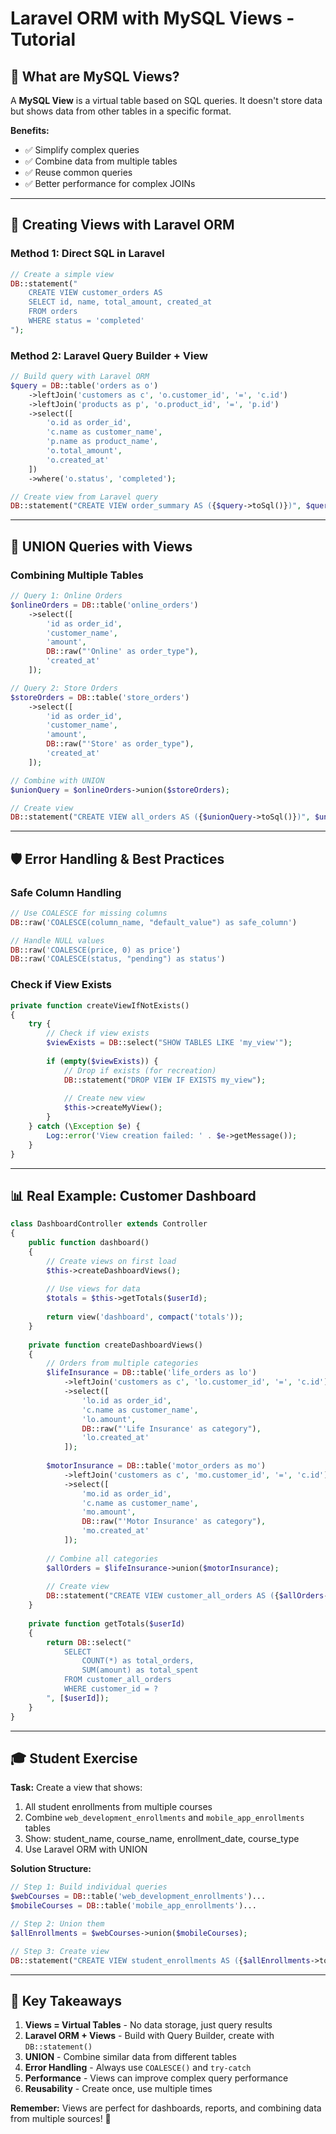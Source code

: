 # Laravel ORM with MySQL Views - Tutorial

## 🎯 What are MySQL Views?
A **MySQL View** is a virtual table based on SQL queries. It doesn't store data but shows data from other tables in a specific format.

**Benefits:**
- ✅ Simplify complex queries
- ✅ Combine data from multiple tables
- ✅ Reuse common queries
- ✅ Better performance for complex JOINs

---

## 🔧 Creating Views with Laravel ORM

### Method 1: Direct SQL in Laravel
```php
// Create a simple view
DB::statement("
    CREATE VIEW customer_orders AS
    SELECT id, name, total_amount, created_at
    FROM orders
    WHERE status = 'completed'
");
```

### Method 2: Laravel Query Builder + View
```php
// Build query with Laravel ORM
$query = DB::table('orders as o')
    ->leftJoin('customers as c', 'o.customer_id', '=', 'c.id')
    ->leftJoin('products as p', 'o.product_id', '=', 'p.id')
    ->select([
        'o.id as order_id',
        'c.name as customer_name',
        'p.name as product_name',
        'o.total_amount',
        'o.created_at'
    ])
    ->where('o.status', 'completed');

// Create view from Laravel query
DB::statement("CREATE VIEW order_summary AS ({$query->toSql()})", $query->getBindings());
```

---

## 🔄 UNION Queries with Views

### Combining Multiple Tables
```php
// Query 1: Online Orders
$onlineOrders = DB::table('online_orders')
    ->select([
        'id as order_id',
        'customer_name',
        'amount',
        DB::raw("'Online' as order_type"),
        'created_at'
    ]);

// Query 2: Store Orders  
$storeOrders = DB::table('store_orders')
    ->select([
        'id as order_id', 
        'customer_name',
        'amount',
        DB::raw("'Store' as order_type"),
        'created_at'
    ]);

// Combine with UNION
$unionQuery = $onlineOrders->union($storeOrders);

// Create view
DB::statement("CREATE VIEW all_orders AS ({$unionQuery->toSql()})", $unionQuery->getBindings());
```

---

## 🛡️ Error Handling & Best Practices

### Safe Column Handling
```php
// Use COALESCE for missing columns
DB::raw('COALESCE(column_name, "default_value") as safe_column')

// Handle NULL values
DB::raw('COALESCE(price, 0) as price')
DB::raw('COALESCE(status, "pending") as status')
```

### Check if View Exists
```php
private function createViewIfNotExists()
{
    try {
        // Check if view exists
        $viewExists = DB::select("SHOW TABLES LIKE 'my_view'");
        
        if (empty($viewExists)) {
            // Drop if exists (for recreation)
            DB::statement("DROP VIEW IF EXISTS my_view");
            
            // Create new view
            $this->createMyView();
        }
    } catch (\Exception $e) {
        Log::error('View creation failed: ' . $e->getMessage());
    }
}
```

---

## 📊 Real Example: Customer Dashboard

```php
class DashboardController extends Controller 
{
    public function dashboard()
    {
        // Create views on first load
        $this->createDashboardViews();
        
        // Use views for data
        $totals = $this->getTotals($userId);
        
        return view('dashboard', compact('totals'));
    }
    
    private function createDashboardViews()
    {
        // Orders from multiple categories
        $lifeInsurance = DB::table('life_orders as lo')
            ->leftJoin('customers as c', 'lo.customer_id', '=', 'c.id')
            ->select([
                'lo.id as order_id',
                'c.name as customer_name', 
                'lo.amount',
                DB::raw("'Life Insurance' as category"),
                'lo.created_at'
            ]);
            
        $motorInsurance = DB::table('motor_orders as mo')
            ->leftJoin('customers as c', 'mo.customer_id', '=', 'c.id')
            ->select([
                'mo.id as order_id',
                'c.name as customer_name',
                'mo.amount', 
                DB::raw("'Motor Insurance' as category"),
                'mo.created_at'
            ]);
            
        // Combine all categories
        $allOrders = $lifeInsurance->union($motorInsurance);
        
        // Create view
        DB::statement("CREATE VIEW customer_all_orders AS ({$allOrders->toSql()})", $allOrders->getBindings());
    }
    
    private function getTotals($userId)
    {
        return DB::select("
            SELECT 
                COUNT(*) as total_orders,
                SUM(amount) as total_spent
            FROM customer_all_orders 
            WHERE customer_id = ?
        ", [$userId]);
    }
}
```

---

## 🎓 Student Exercise

**Task:** Create a view that shows:
1. All student enrollments from multiple courses
2. Combine `web_development_enrollments` and `mobile_app_enrollments` tables
3. Show: student_name, course_name, enrollment_date, course_type
4. Use Laravel ORM with UNION

**Solution Structure:**
```php
// Step 1: Build individual queries
$webCourses = DB::table('web_development_enrollments')...
$mobileCourses = DB::table('mobile_app_enrollments')...

// Step 2: Union them
$allEnrollments = $webCourses->union($mobileCourses);

// Step 3: Create view
DB::statement("CREATE VIEW student_enrollments AS ({$allEnrollments->toSql()})", $allEnrollments->getBindings());
```

---

## 🔑 Key Takeaways

1. **Views = Virtual Tables** - No data storage, just query results
2. **Laravel ORM + Views** - Build with Query Builder, create with `DB::statement()`
3. **UNION** - Combine similar data from different tables
4. **Error Handling** - Always use `COALESCE()` and `try-catch`
5. **Performance** - Views can improve complex query performance
6. **Reusability** - Create once, use multiple times

**Remember:** Views are perfect for dashboards, reports, and combining data from multiple sources! 🚀
